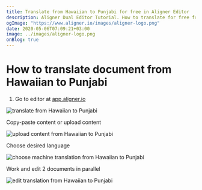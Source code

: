 ```yaml
---
title: Translate from Hawaiian to Punjabi for free in Aligner Editor
description: Aligner Dual Editor Tutorial. How to translate for free from Hawaiian to Punjabi. Aligner is multilingual document management platform. 
ogImage: "https://www.aligner.io/images/aligner-logo.png"
date: 2020-05-06T07:09:21+03:00
image: ../images/aligner-logo.png
onBlog: true
---
```


# How to translate document from Hawaiian to Punjabi

1. Go to editor at [app.aligner.io](https://app.aligner.io "Aligner App web page")

![translate from Hawaiian to Punjabi](../aligner-blank-editor.png "translate from Hawaiian to Punjabi")

Copy-paste content or upload content

![upload content from Hawaiian to Punjabi](../aligner-uploaded-document.png "upload content from Hawaiian to Punjabi")

Choose desired language

![choose machine translation from Hawaiian to Punjabi](../aligner-language-dropdown.png "choose machine translation from Hawaiian to Punjabi")

Work and edit 2 documents in parallel

![edit translation from Hawaiian to Punjabi](../aligner-double-sitded-editor.png "edit translation from Hawaiian to Punjabi")

